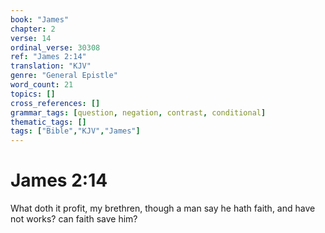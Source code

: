```yaml
---
book: "James"
chapter: 2
verse: 14
ordinal_verse: 30308
ref: "James 2:14"
translation: "KJV"
genre: "General Epistle"
word_count: 21
topics: []
cross_references: []
grammar_tags: [question, negation, contrast, conditional]
thematic_tags: []
tags: ["Bible","KJV","James"]
---
```


# James 2:14

What doth it profit, my brethren, though a man say he hath faith, and have not works? can faith save him?
